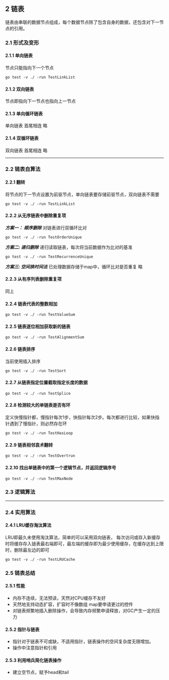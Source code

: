 ## 2 链表
链表由串联的数据节点组成，每个数据节点除了包含自身的数据，还包含对下一节点的引用。

### 2.1 形式及变形
#### 2.1.1 单向链表
节点只能指向下一个节点
```
go test -v ./ -run TestLinkList
```

#### 2.1.2 双向链表
节点即指向下一节点也指向上一节点

#### 2.1.3 单向循环链表
单向链表 首尾相连
略

#### 2.1.4 双循环链表
双向链表 首尾相连
略

-----

### 2.2 链表自算法

#### 2.2.1 翻转
将节点的下一节点设置为前驱节点，单向链表要存储前驱节点，双向链表不需要
```
go test -v ./ -run TestLinkList
```

#### 2.2.2 从无序链表中删除重复项

***方案一： 顺序删除***
对链表进行双循环比对
```
go test -v ./ -run TestOrderUnique
```

***方案二: 递归删除***
递归读取链表，每次将当前数据作为比对的基准
```
go test -v ./ -run TestRecurrenceUnique
```

***方案三: 空间换时间法***
已处理数据存储于map中，循环比对是否重复
略

#### 2.2.3 从有序列表删除重复项
同上

#### 2.2.4 链表代表的整数相加
```
go test -v ./ -run TestValueSum
```

#### 2.2.5 链表逐位相加获取新的链表
```
go test -v ./ -run TestAlignmentSum
```

#### 2.2.6 链表排序
当前使用插入排序
```
go test -v ./ -run TestSort
```

#### 2.2.7 从链表指定位置截取指定长度的数据
```
go test -v ./ -run TestSplice
```

#### 2.2.8 检测较大的单链表是否有环
定义快慢指针都，慢指针每次1步，快指针每次2步。每次都进行比较，如果快指针遇到了慢指针，则必然存在环
```
go test -v ./ -run TestHasLoop
```

#### 2.2.9 链表相邻袁术翻转
```
go test -v ./ -run TestOvertrun
```

#### 2.2.10 找出单链表中的第一个逻辑节点，并返回逻辑序号
```
go test -v ./ -run TestMaxNode
```

### 2.3 逻辑算法

-----

### 2.4 实用算法
#### 2.4.1 LRU缓存淘汰算法
LRU即最久未使用淘汰算法，简单的可以采用双向链表， 每次访问或存入新缓存时将缓存存入链表最右端即可，最左端的缓存即为最少使用缓存，在缓存达到上限时，删除最左边的即可
```
go test -v ./ -run TestLRUCache
```

### 2.5 链表总结

#### 2.5.1 性能
* 内存不连续，无法预读，天然对CPU缓存不友好
* 天然地支持动态扩容，扩容时不像数组 map要申请更过的控件
* 对链表频繁地插入删除操作，会导致内存频繁申请释放，对GC产生一定的压力

#### 2.5.2 指针与链表
* 指针对于链表不可或缺，不适用指针，链表操作的空间复杂度无限增加。
* 操作中注意指针和引用

#### 2.5.3 利用哨兵简化链表操作
* 建立空节点，赋予head和tail